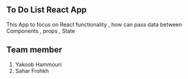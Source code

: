 ## To Do List React App
This App to focus on React functionality , how can pass data between Components , props , State 

## Team member

1. Yakoob Hammouri
2. Sahar Frohkh
